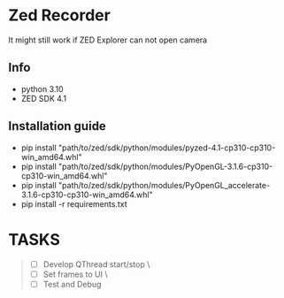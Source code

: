 # Zed Recorder

It might still work if ZED Explorer can not open camera

## Info

- python 3.10
- ZED SDK 4.1

## Installation guide

- pip install "path/to/zed/sdk/python/modules/pyzed-4.1-cp310-cp310-win_amd64.whl"
- pip install "path/to/zed/sdk/python/modules/PyOpenGL-3.1.6-cp310-cp310-win_amd64.whl"
- pip install "path/to/zed/sdk/python/modules/PyOpenGL_accelerate-3.1.6-cp310-cp310-win_amd64.whl"
- pip install -r requirements.txt


# TASKS

> - [ ] Develop QThread start/stop \
> - [ ] Set frames to UI \
> - [ ] Test and Debug
